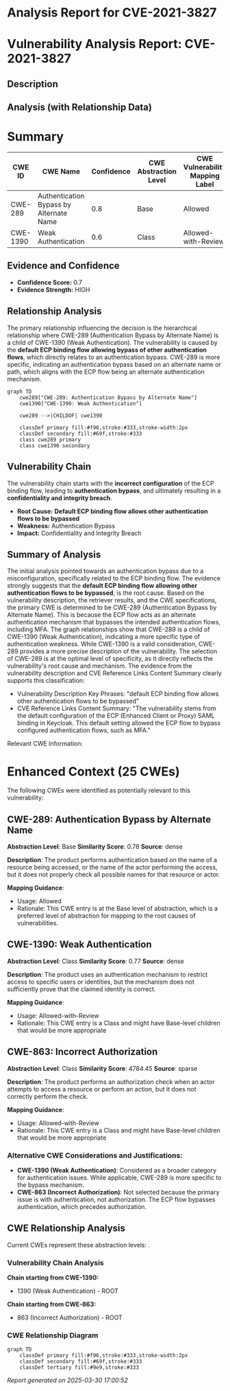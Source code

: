 # Analysis Report for CVE-2021-3827

# Vulnerability Analysis Report: CVE-2021-3827

## Description



## Analysis (with Relationship Data)

# Summary
| CWE ID | CWE Name | Confidence | CWE Abstraction Level | CWE Vulnerability Mapping Label | CWE-Vulnerability Mapping Notes |
|---|---|---|---|---|---|
| CWE-289 | Authentication Bypass by Alternate Name | 0.8 | Base | Allowed | Primary CWE |
| CWE-1390 | Weak Authentication | 0.6 | Class | Allowed-with-Review | Secondary Candidate |

## Evidence and Confidence

*   **Confidence Score:** 0.7
*   **Evidence Strength:** HIGH

## Relationship Analysis
The primary relationship influencing the decision is the hierarchical relationship where CWE-289 (Authentication Bypass by Alternate Name) is a child of CWE-1390 (Weak Authentication). The vulnerability is caused by the **default ECP binding flow allowing bypass of other authentication flows**, which directly relates to an authentication bypass. CWE-289 is more specific, indicating an authentication bypass based on an alternate name or path, which aligns with the ECP flow being an alternate authentication mechanism.
```mermaid
graph TD
    cwe289["CWE-289: Authentication Bypass by Alternate Name"]
    cwe1390["CWE-1390: Weak Authentication"]
    
    cwe289 -->|CHILDOF| cwe1390
    
    classDef primary fill:#f96,stroke:#333,stroke-width:2px
    classDef secondary fill:#69f,stroke:#333
    class cwe289 primary
    class cwe1390 secondary
```

## Vulnerability Chain
The vulnerability chain starts with the **incorrect configuration** of the ECP binding flow, leading to **authentication bypass**, and ultimately resulting in a **confidentiality and integrity breach**.
  - **Root Cause:** **Default ECP binding flow allows other authentication flows to be bypassed**
  - **Weakness:** Authentication Bypass
  - **Impact:** Confidentiality and Integrity Breach

## Summary of Analysis
The initial analysis pointed towards an authentication bypass due to a misconfiguration, specifically related to the ECP binding flow. The evidence strongly suggests that the **default ECP binding flow allowing other authentication flows to be bypassed**, is the root cause.
Based on the vulnerability description, the retriever results, and the CWE specifications, the primary CWE is determined to be CWE-289 (Authentication Bypass by Alternate Name). This is because the ECP flow acts as an alternate authentication mechanism that bypasses the intended authentication flows, including MFA.
The graph relationships show that CWE-289 is a child of CWE-1390 (Weak Authentication), indicating a more specific type of authentication weakness. While CWE-1390 is a valid consideration, CWE-289 provides a more precise description of the vulnerability. The selection of CWE-289 is at the optimal level of specificity, as it directly reflects the vulnerability's root cause and mechanism.
The evidence from the vulnerability description and CVE Reference Links Content Summary clearly supports this classification:
- Vulnerability Description Key Phrases: "default ECP binding flow allows other authentication flows to be bypassed"
- CVE Reference Links Content Summary: "The vulnerability stems from the default configuration of the ECP (Enhanced Client or Proxy) SAML binding in Keycloak. This default setting allowed the ECP flow to bypass configured authentication flows, such as MFA."

Relevant CWE Information:

# Enhanced Context (25 CWEs)
The following CWEs were identified as potentially relevant to this vulnerability:

## CWE-289: Authentication Bypass by Alternate Name
**Abstraction Level**: Base
**Similarity Score**: 0.78
**Source**: dense

**Description**:
The product performs authentication based on the name of a resource being accessed, or the name of the actor performing the access, but it does not properly check all possible names for that resource or actor.

**Mapping Guidance**:
- Usage: Allowed
- Rationale: This CWE entry is at the Base level of abstraction, which is a preferred level of abstraction for mapping to the root causes of vulnerabilities.

## CWE-1390: Weak Authentication
**Abstraction Level**: Class
**Similarity Score**: 0.77
**Source**: dense

**Description**:
The product uses an authentication mechanism to restrict access to specific users or identities, but the mechanism does not sufficiently prove that the claimed identity is correct.

**Mapping Guidance**:
- Usage: Allowed-with-Review
- Rationale: This CWE entry is a Class and might have Base-level children that would be more appropriate

## CWE-863: Incorrect Authorization
**Abstraction Level**: Class
**Similarity Score**: 4784.45
**Source**: sparse

**Description**:
The product performs an authorization check when an actor attempts to access a resource or perform an action, but it does not correctly perform the check.

**Mapping Guidance**:
- Usage: Allowed-with-Review
- Rationale: This CWE entry is a Class and might have Base-level children that would be more appropriate

### Alternative CWE Considerations and Justifications:

-   **CWE-1390 (Weak Authentication)**: Considered as a broader category for authentication issues. While applicable, CWE-289 is more specific to the bypass mechanism.
-   **CWE-863 (Incorrect Authorization)**: Not selected because the primary issue is with authentication, not authorization. The ECP flow bypasses authentication, which precedes authorization.


## CWE Relationship Analysis

Current CWEs represent these abstraction levels: .


### Vulnerability Chain Analysis

**Chain starting from CWE-1390:**
- 1390 (Weak Authentication) - ROOT


**Chain starting from CWE-863:**
- 863 (Incorrect Authorization) - ROOT



### CWE Relationship Diagram

```mermaid
graph TD
    classDef primary fill:#f96,stroke:#333,stroke-width:2px
    classDef secondary fill:#69f,stroke:#333
    classDef tertiary fill:#9e9,stroke:#333
```



*Report generated on 2025-03-30 17:00:52*
